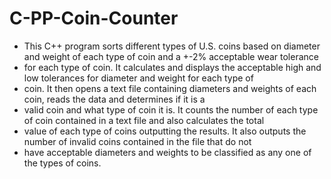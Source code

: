 # C-PP-Coin-Counter

* This C++ program sorts different types of U.S. coins based on diameter and weight of each type of coin and a +-2% acceptable wear tolerance
* for each type of coin. It calculates and displays the acceptable high and low tolerances for diameter and weight for each type of 
* coin.  It then opens a text file containing diameters and weights of each coin, reads the data and determines if it is a 
* valid coin and what type of coin it is.  It counts the number of each type of coin contained in a text file and also calculates the total
* value of each type of coins outputting the results.  It also outputs the number of invalid coins contained in the file that do not
* have acceptable diameters and weights to be classified as any one of the types of coins. 
